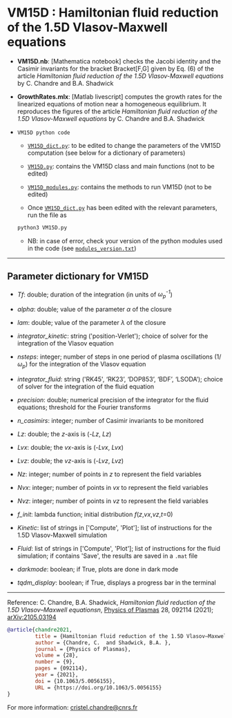 # VM15D : Hamiltonian fluid reduction of the 1.5D Vlasov-Maxwell equations

- **VM15D.nb**: [Mathematica notebook] checks the Jacobi identity and the Casimir invariants for the bracket Bracket[F,G] given by Eq. (6) of the article  *Hamiltonian fluid reduction of the 1.5D Vlasov-Maxwell equations* by C. Chandre and B.A. Shadwick


- **GrowthRates.mlx**: [Matlab livescript] computes the growth rates for the linearized equations of motion near a homogeneous equilibrium. It reproduces the figures of the article *Hamiltonian fluid reduction of the 1.5D Vlasov-Maxwell equations* by C. Chandre and B.A. Shadwick

- `VM15D python code`
  - [`VM15D_dict.py`](https://github.com/cchandre/VM15D/blob/main/VM15D_dict.py): to be edited to change the parameters of the VM15D computation (see below for a dictionary of parameters)

  - [`VM15D.py`](https://github.com/cchandre/VM15D/blob/main/VM15D.py): contains the VM15D class and main functions (not to be edited)

  - [`VM15D_modules.py`](https://github.com/cchandre/VM15D/blob/main/VM15D_modules.py): contains the methods to run VM15D (not to be edited)

  - Once [`VM15D_dict.py`](https://github.com/cchandre/VM15D/blob/main/VM15D_dict.py) has been edited with the relevant parameters, run the file as 
  ```sh
  python3 VM15D.py
  ```
  - NB: in case of error, check your version of the python modules used in the code (see [`modules_version.txt`](https://github.com/cchandre/VM15DD/blob/main/modules_version.txt))

___
##  Parameter dictionary for VM15D

- *Tf*: double; duration of the integration (in units of *&omega;<sub>p</sub><sup>-1</sup>*)
- *alpha*: double; value of the parameter *&alpha;* of the closure
- *lam*: double; value of the parameter *&lambda;* of the closure
- *integrator_kinetic*: string ('position-Verlet'); choice of solver for the integration of the Vlasov equation
- *nsteps*: integer; number of steps in one period of plasma oscillations (1/*&omega;<sub>p</sub><sup>*) for the integration of the Vlasov equation
- *integrator_fluid*: string ('RK45', ‘RK23’, ‘DOP853’, ‘BDF’, ‘LSODA’); choice of solver for the integration of the fluid equation
- *precision*: double; numerical precision of the integrator for the fluid equations; threshold for the Fourier transforms
- *n_casimirs*: integer; number of Casimir invariants to be monitored 

- *Lz*: double; the *z*-axis is (-*Lz*, *Lz*)
- *Lvx*: double; the *vx*-axis is (-*Lvx*, *Lvx*)
- *Lvz*: double; the *vz*-axis is (-*Lvz*, *Lvz*)
- *Nz*: integer; number of points in *z* to represent the field variables
- *Nvx*: integer; number of points in *vx* to represent the field variables
- *Nvz*: integer; number of points in *vz* to represent the field variables
- *f_init*: lambda function; initial distribution *f*(*z*,*vx*,*vz*,*t*=0)

- *Kinetic*: list of strings in ['Compute', 'Plot']; list of instructions for the 1.5D Vlasov-Maxwell simulation
- *Fluid*: list of strings in ['Compute', 'Plot']; list of instructions for the fluid simulation; if contains 'Save', the results are saved in a `.mat` file

- *darkmode*: boolean; if True, plots are done in dark mode
- *tqdm_display*: boolean; if True, displays a progress bar in the terminal

---
Reference: C. Chandre, B.A. Shadwick, *Hamiltonian fluid reduction of the 1.5D Vlasov–Maxwell equationsn*, [Physics of Plasmas](https://doi.org/10.1063/5.0056155) 28, 092114 (2021); [arXiv:2105.03194](https://arxiv.org/abs/2105.03194)

```bibtex
@article{chandre2021,
         title = {Hamiltonian fluid reduction of the 1.5D Vlasov–Maxwell equations},
         author = {Chandre, C.  and Shadwick, B.A. },
         journal = {Physics of Plasmas},
         volume = {28},
         number = {9},
         pages = {092114},
         year = {2021},
         doi = {10.1063/5.0056155},
         URL = {https://doi.org/10.1063/5.0056155}
}
```
    
For more information: <cristel.chandre@cnrs.fr>
